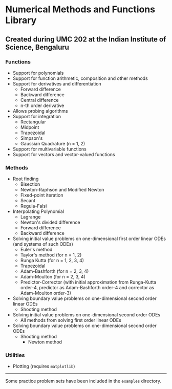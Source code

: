 # Numerical Methods and Functions Library

## Created during UMC 202 at the Indian Institute of Science, Bengaluru

### Functions
- Support for polynomials
- Support for function arithmetic, composition and other methods
- Support for derivatives and differentiation
    - Forward difference
    - Backward difference
    - Central difference
    - n-th order derivative
- Allows probing algorithms
- Support for integration
    - Rectangular
    - Midpoint
    - Trapezoidal 
    - Simpson's
    - Gaussian Quadrature (n = 1, 2)
- Support for multivariable functions
- Support for vectors and vector-valued functions

### Methods
- Root finding
    - Bisection
    - Newton-Raphson and Modified Newton
    - Fixed-point iteration
    - Secant
    - Regula-Falsi
- Interpolating Polynomial
    - Lagrange
    - Newton's divided difference
    - Forward difference
    - Backward difference
- Solving initial value problems on one-dimensional first order linear ODEs (and systems of such ODEs)
    - Euler's method
    - Taylor's method (for n = 1, 2)
    - Runga Kutta (for n = 1, 2, 3, 4)
    - Trapezoidal
    - Adam-Bashforth (for n = 2, 3, 4)
    - Adam-Moulton (for n = 2, 3, 4)
    - Predictor-Corrector (with initial approximation from Runga-Kutta order-4, predictor as Adam-Bashforth order-4 and corrector as Adam-Moulton order-3)
- Solving boundary value problems on one-dimensional second order linear ODEs
    - Shooting method
- Solving initial value problems on one-dimensional second order ODEs
    - All methods from solving first order linear ODEs
- Solving boundary value problems on one-dimensional second order ODEs
    - Shooting method
        - Newton method

### Utilities
- Plotting (requires `matplotlib`)

---
Some practice problem sets have been included in the `examples` directory.
